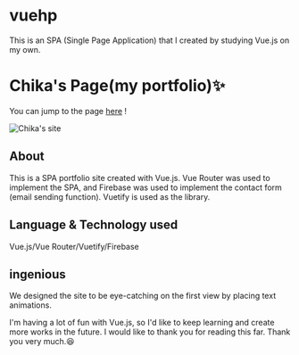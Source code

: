  # vuehp

This is an SPA (Single Page Application) that I created by studying Vue.js on my own.
# Chika's Page(my portfolio):sparkles:

You can jump to the page [here](https://my-vue-contact.web.app/ "my-vue-contact.web.app") !

![Chika's site](https://imgur.com/a/vVISEct "Chika's site")

## About
This is a SPA portfolio site created with Vue.js. Vue Router was used to implement the SPA, and Firebase was used to implement the contact form (email sending function). Vuetify is used as the library.

## Language & Technology used
Vue.js/Vue Router/Vuetify/Firebase

## ingenious
We designed the site to be eye-catching on the first view by placing text animations.


I'm having a lot of fun with Vue.js, so I'd like to keep learning and create more works in the future.
I would like to thank you for reading this far. Thank you very much.:laughing:
